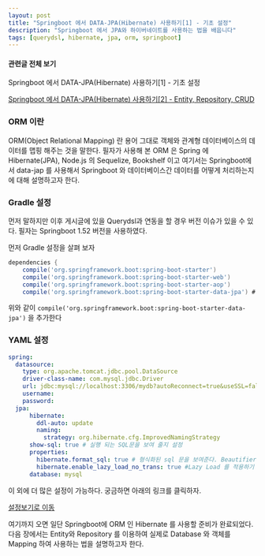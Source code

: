 ```yaml
---
layout: post
title: "Springboot 에서 DATA-JPA(Hibernate) 사용하기[1] - 기초 설정"
description: "Springboot 에서 JPA와 하이버네이트를 사용하는 법을 배웁니다"
tags: [querydsl, hibernate, jpa, orm, springboot]
---
```


#### 관련글 전체 보기
Springboot 에서 DATA-JPA(Hibernate) 사용하기[1] - 기초 설정

[Springboot 에서 DATA-JPA(Hibernate) 사용하기[2] - Entity, Repository, CRUD](https://doohwan-yoo.github.io/data-jpa-2/)

### ORM 이란
ORM(Object Relational Mapping) 란 용어 그대로 객체와 관계형 데이터베이스의 데이터를 맵핑 해주는 것을 말한다. 필자가 사용해 본 ORM 은 Spring 에 Hibernate(JPA), Node.js 의 Sequelize, Bookshelf 이고 여기서는 Springboot에서 data-jap 를 사용해서 Springboot 와 데이터베이스간 데이터를 어떻게 처리하는지에 대해 설명하고자 한다.


### Gradle 설정
먼저 말하지만 이후 게시글에 있을 Querydsl과 연동을 할 경우 버전 이슈가 있을 수 있다.
필자는 Springboot 1.52 버전을 사용하였다.

먼저 Gradle 설정을 살펴 보자
```gradle
dependencies {
  	compile('org.springframework.boot:spring-boot-starter')
  	compile('org.springframework.boot:spring-boot-starter-web')
  	compile('org.springframework.boot:spring-boot-starter-aop')
  	compile('org.springframework.boot:spring-boot-starter-data-jpa') # 해당 라이브러리를 사용
```

위와 같이 `compile('org.springframework.boot:spring-boot-starter-data-jpa')` 을 추가한다

### YAML 설정
```yaml
spring:
  datasource:
    type: org.apache.tomcat.jdbc.pool.DataSource
    driver-class-name: com.mysql.jdbc.Driver
    url: jdbc:mysql://localhost:3306/mydb?autoReconnect=true&useSSL=false
    username:
    password:
  jpa:
      hibernate:
        ddl-auto: update  
        naming:
          strategy: org.hibernate.cfg.ImprovedNamingStrategy
      show-sql: true # 실행 되는 SQL문을 보여 줄지 설정
      properties:  
        hibernate.format_sql: true # 형식화된 sql 문을 보여준다. Beautifier 기능이라고 생각하면 된다
        hibernate.enable_lazy_load_no_trans: true #Lazy Load 를 적용하기 위한 설정
      database: mysql
```
이 외에 더 많은 설정이 가능하다. 궁금하면 아래의 링크를 클릭하자.

[설정보기로 이동](https://docs.jboss.org/hibernate/orm/3.3/reference/en-US/html/session-configuration.html#configuration-optional)

여기까지 오면 일단 Springboot에 ORM 인 Hibernate 를 사용할 준비가 완료되었다.
다음 장에서는 Entity와 Repository 를 이용하여 실제로 Database 와 객체를 Mapping 하여 사용하는 법을 설명하고자 한다.
